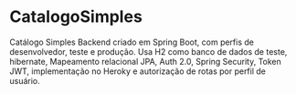 # CatalogoSimples
Catálogo Simples
Backend criado em Spring Boot, com perfis de desenvolvedor, teste e produção. Usa H2 como banco de dados de teste, hibernate, Mapeamento relacional JPA, Auth 2.0, Spring Security, Token JWT, implementação no Heroky e autorização de rotas por perfil de usuário.
